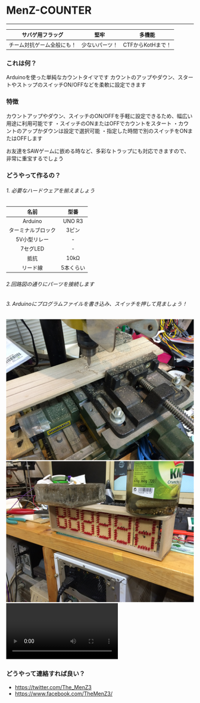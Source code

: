 # MenZ-COUNTER #
***

|サバゲ用フラッグ|堅牢|多機能|
|:---:|:---:|:---:|
|チーム対抗ゲーム全般にも！|少ないパーツ！|CTFからKotHまで！|

### これは何？ ###

Arduinoを使った単純なカウントタイマです
カウントのアップやダウン、スタートやストップのスイッチON/OFFなどを柔軟に設定できます

### 特徴 ###

カウントアップやダウン、スイッチのON/OFFを手軽に設定できるため、幅広い用途に利用可能です
・スイッチのONまたはOFFでカウントをスタート
・カウントのアップかダウンは設定で選択可能
・指定した時間で別のスイッチをONまたはOFFします
  
お友達をSAWゲームに嵌める時など、多彩なトラップにも対応できますので、非常に重宝するでしょう

### どうやって作るの？ ###

###### 1. 必要なハードウェアを揃えましょう  

|名前|型番|
|:---:|:---:|
|Arduino|UNO R3|
|ターミナルブロック|3ピン|
|5V小型リレー|-|
|7セグLED|-|
|抵抗|10kΩ|
|リード線|5本くらい|

###### 2.回路図の通りにパーツを接続します

###### 3. Arduinoにプログラムファイルを書き込み、スイッチを押して見ましょう！

![箱作成１](./IMG_1452.JPG)
![箱作成２](./IMG_1456.JPG)
![動作テスト](./MenZ-COUNTER.mp4)

### どうやって連絡すれば良い？ ###

* https://twitter.com/The_MenZ3
* https://www.facebook.com/TheMenZ3/
